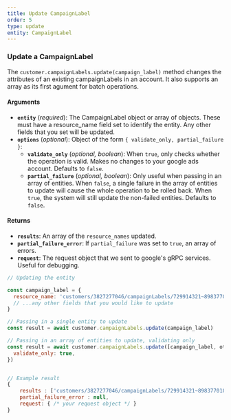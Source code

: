 ```yaml
---
title: Update CampaignLabel
order: 5
type: update
entity: CampaignLabel
---
```


### Update a CampaignLabel

The `customer.campaignLabels.update(campaign_label)` method changes the attributes of an existing campaignLabels in an account. It also supports an array as its first agument for batch operations.

#### Arguments

- **`entity`** (_required_): The CampaignLabel object or array of objects. These must have a resource_name field set to identify the entity. Any other fields that you set will be updated.
- **`options`** (_optional_): Object of the form `{ validate_only, partial_failure }`:
  - **`validate_only`** (_optional, boolean_): When `true`, only checks whether the operation is valid. Makes no changes to your google ads account. Defaults to `false`.
  - **`partial_failure`** (_optional, boolean_): Only useful when passing in an array of entities. When `false`, a single failure in the array of entities to update will cause the whole operation to be rolled back. When `true`, the system will still update the non-failed entities. Defaults to `false`.

#### Returns

- **`results`**: An array of the `resource_names` updated.
- **`partial_failure_error`**: If `partial_failure` was set to `true`, an array of errors.
- **`request`**: The request object that we sent to google's gRPC services. Useful for debugging.

```javascript
// Updating the entity

const campaign_label = {
  resource_name: 'customers/3827277046/campaignLabels/729914321~898377018', // The resource_name is required
  // ...any other fields that you would like to update
}

// Passing in a single entity to update
const result = await customer.campaignLabels.update(campaign_label)

// Passing in an array of entities to update, validating only
const result = await customer.campaignLabels.update([campaign_label, other_campaign_label], {
  validate_only: true,
})
```

```javascript

// Example result
{
	results : ['customers/3827277046/campaignLabels/729914321~898377018'],
	partial_failure_error : null,
	request: { /* your request object */ }
}

```
